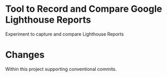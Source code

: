 # Tool to Record and Compare Google Lighthouse Reports

Experiment to capture and compare Lighthouse Reports

# Changes

Within this project supporting conventional commits.
